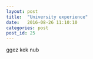 ```yaml
---
layout: post
title:  "University experience"
date:   2016-08-26 11:10:10
categories: post
post_id: 25
---
```


ggez kek nub